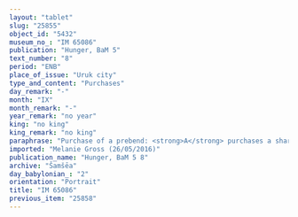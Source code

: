 ```yaml
---
layout: "tablet"
slug: "25855"
object_id: "5432"
museum_no_: "IM 65086"
publication: "Hunger, BaM 5"
text_number: "8"
period: "ENB"
place_of_issue: "Uruk city"
type_and_content: "Purchases"
day_remark: "-"
month: "IX"
month_remark: "-"
year_remark: "no year"
king: "no king"
king_remark: "no king"
paraphrase: "Purchase of a prebend: <strong>A</strong> purchases a share (<em>isqu</em>) of the prebend of the baker (<em>nuhatimmūtu</em>) before Nanāya for 3 days, from the 3<sup>rd</sup> to the 5<sup>th</sup> of Simān (III) of the following year, for 5/6 mina of silver in pieces (<em>&scaron;ibirtu</em>), together with an additional payment (<em>atru</em>) of 1 shekel of silver, from <strong>B</strong>. The transaction is concluded in the presence of (<em>ina u&scaron;uzzi</em>) the governor (<em>&scaron;ākin ṭēmi</em>) of Uruk (Nab&ucirc;-udammiq) and the bishop (<em>&scaron;atammu</em>) of Eanna (Gimillu). 2 witnesses&nbsp; and the scribe, also defined as writer of the tablet (<em>&scaron;aṭir ṭuppi</em>). The transaction takes place in a year of &quot;locking of the gate&quot; (edel bābi). Instead of a seal impression (<em>kunukku</em>), fingernail impression (<em>ṣupru</em>) of the seller.<br /> &nbsp;<br /> <strong>A</strong> = Nab&ucirc;-u&scaron;allim/Bēl-iddin; <strong>B </strong>= Ṭubbu&scaron;u/Bēl&scaron;unu; Scribe = Naˀid-Marduk/Iddin-Nab&ucirc;<br /> &nbsp;"
imported: "Melanie Gross (26/05/2016)"
publication_name: "Hunger, BaM 5 8"
archive: "Šamšēa"
day_babylonian_: "2"
orientation: "Portrait"
title: "IM 65086"
previous_item: "25858"
---
```

